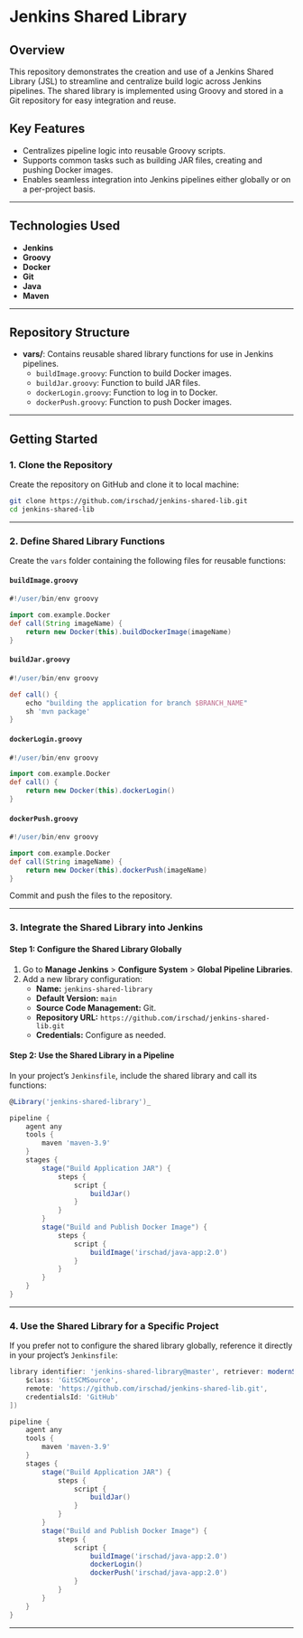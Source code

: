 # Jenkins Shared Library

## Overview
This repository demonstrates the creation and use of a Jenkins Shared Library (JSL) to streamline and centralize build logic across Jenkins pipelines. The shared library is implemented using Groovy and stored in a Git repository for easy integration and reuse.

## Key Features
- Centralizes pipeline logic into reusable Groovy scripts.
- Supports common tasks such as building JAR files, creating and pushing Docker images.
- Enables seamless integration into Jenkins pipelines either globally or on a per-project basis.

---

## Technologies Used
- **Jenkins**
- **Groovy**
- **Docker**
- **Git**
- **Java**
- **Maven**

---

## Repository Structure
- **vars/**: Contains reusable shared library functions for use in Jenkins pipelines.
  - `buildImage.groovy`: Function to build Docker images.
  - `buildJar.groovy`: Function to build JAR files.
  - `dockerLogin.groovy`: Function to log in to Docker.
  - `dockerPush.groovy`: Function to push Docker images.

---

## Getting Started

### 1. Clone the Repository

Create the repository on GitHub and clone it to local machine:

```bash
git clone https://github.com/irschad/jenkins-shared-lib.git
cd jenkins-shared-lib
```

---

### 2. Define Shared Library Functions

Create the `vars` folder containing the following files for reusable functions:

#### `buildImage.groovy`
```groovy
#!/user/bin/env groovy

import com.example.Docker
def call(String imageName) {
    return new Docker(this).buildDockerImage(imageName)
}
```

#### `buildJar.groovy`
```groovy
#!/user/bin/env groovy

def call() {
    echo "building the application for branch $BRANCH_NAME"
    sh 'mvn package'
}
```

#### `dockerLogin.groovy`
```groovy
#!/user/bin/env groovy

import com.example.Docker
def call() {
    return new Docker(this).dockerLogin()
}
```

#### `dockerPush.groovy`
```groovy
#!/user/bin/env groovy

import com.example.Docker
def call(String imageName) {
    return new Docker(this).dockerPush(imageName)
}
```

Commit and push the files to the repository.

---

### 3. Integrate the Shared Library into Jenkins

#### Step 1: Configure the Shared Library Globally
1. Go to **Manage Jenkins** > **Configure System** > **Global Pipeline Libraries**.
2. Add a new library configuration:
   - **Name:** `jenkins-shared-library`
   - **Default Version:** `main`
   - **Source Code Management:** Git.
   - **Repository URL:** `https://github.com/irschad/jenkins-shared-lib.git`
   - **Credentials:** Configure as needed.

#### Step 2: Use the Shared Library in a Pipeline
In your project’s `Jenkinsfile`, include the shared library and call its functions:

```groovy
@Library('jenkins-shared-library')_

pipeline {
    agent any
    tools {
        maven 'maven-3.9'
    }
    stages {
        stage("Build Application JAR") {
            steps {
                script {
                    buildJar()
                }
            }
        }
        stage("Build and Publish Docker Image") {
            steps {
                script {
                    buildImage('irschad/java-app:2.0')
                }
            }
        }
    }
}
```

---

### 4. Use the Shared Library for a Specific Project
If you prefer not to configure the shared library globally, reference it directly in your project’s `Jenkinsfile`:

```groovy
library identifier: 'jenkins-shared-library@master', retriever: modernSCM([
    $class: 'GitSCMSource',
    remote: 'https://github.com/irschad/jenkins-shared-lib.git',
    credentialsId: 'GitHub'
])

pipeline {
    agent any
    tools {
        maven 'maven-3.9'
    }
    stages {
        stage("Build Application JAR") {
            steps {
                script {
                    buildJar()
                }
            }
        }
        stage("Build and Publish Docker Image") {
            steps {
                script {
                    buildImage('irschad/java-app:2.0')
                    dockerLogin()
                    dockerPush('irschad/java-app:2.0')
                }
            }
        }
    }
}
```

---




